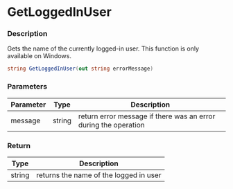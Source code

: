 # GetLoggedInUser

### Description

Gets the name of the currently logged-in user. This function is only available on Windows.

```csharp
string GetLoggedInUser(out string errorMessage)
```

### Parameters

| Parameter |  Type  | Description                                                     |
| --------- | :----: | --------------------------------------------------------------- |
| message   | string | return error message if there was an error during the operation |

### Return

| Type   | Description                            |
| ------ | -------------------------------------- |
| string | returns the name of the logged in user |
